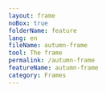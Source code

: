 ```yaml
---
layout: frame
noBox: true
folderName: feature
lang: en
fileName: autumn-frame
tool: The frame
permalink: /autumn-frame
featureName: autumn-frame
category: Frames
---
```

